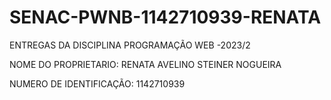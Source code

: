 # SENAC-PWNB-1142710939-RENATA

ENTREGAS DA DISCIPLINA PROGRAMAÇÃO WEB -2023/2

NOME DO PROPRIETARIO: RENATA AVELINO STEINER NOGUEIRA

NUMERO DE IDENTIFICAÇÃO: 1142710939
